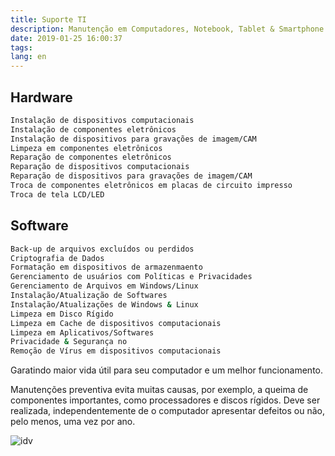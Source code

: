 ```yaml
---
title: Suporte TI 
description: Manutenção em Computadores, Notebook, Tablet & Smartphone. Executamos presencialmente ao local do cliente quando trata-se de sinais defeituosos para Hardware ou Infra-Estruturas de Redes, em caso de Software, nós solucionamos remotamente. 
date: 2019-01-25 16:00:37
tags:
lang: en
---
```

## Hardware

``` bash
Instalação de dispositivos computacionais
Instalação de componentes eletrônicos
Instalação de dispositivos para gravações de imagem/CAM
Limpeza em componentes eletrônicos
Reparação de componentes eletrônicos
Reparação de dispositivos computacionais
Reparação de dispositivos para gravações de imagem/CAM
Troca de componentes eletrônicos em placas de circuito impresso
Troca de tela LCD/LED
```

## Software
``` bash
Back-up de arquivos excluídos ou perdidos
Criptografia de Dados
Formatação em dispositivos de armazenmaento 
Gerenciamento de usuários com Políticas e Privacidades
Gerenciamento de Arquivos em Windows/Linux
Instalação/Atualização de Softwares
Instalação/Atualizações de Windows & Linux 
Limpeza em Disco Rígido
Limpeza em Cache de dispositivos computacionais 
Limpeza em Aplicativos/Softwares 
Privacidade & Segurança no 
Remoção de Vírus em dispositivos computacionais
```

Garatindo maior vida útil para seu computador e um melhor funcionamento.

Manutenções preventiva evita muitas causas, por exemplo, a queima de componentes importantes, como processadores e discos rígidos. Deve ser realizada, independentemente de o computador apresentar defeitos ou não, pelo menos, uma vez por ano. 

![idv](01.gif)